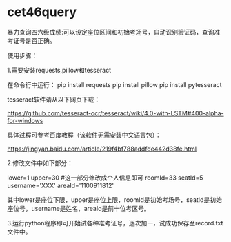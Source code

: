 # cet46query
暴力查询四六级成绩:可以设定座位区间和初始考场号，自动识别验证码，查询准考证号是否正确。

使用步骤：

1.需要安装requests,pillow和tesseract

在命令行中运行：
pip install requests
pip install pillow
pip install pytesseract

tesseract软件请从以下网页下载：

https://github.com/tesseract-ocr/tesseract/wiki/4.0-with-LSTM#400-alpha-for-windows

具体过程可参考百度教程（该软件无需安装中文语言包）：

https://jingyan.baidu.com/article/219f4bf788addfde442d38fe.html

2.修改文件中如下部分：

lower=1
upper=30
#这一部分修改成个人信息即可
roomId=33
seatId=5
username='XXX'
areaId='1100911812'

其中lower是座位下限，upper是座位上限，roomId是初始考场号，seatId是初始座位号，username是姓名，areaId是前十位考区号。

3.运行python程序即可开始试各种准考证号，逐次加一，试成功保存至record.txt文件中。

